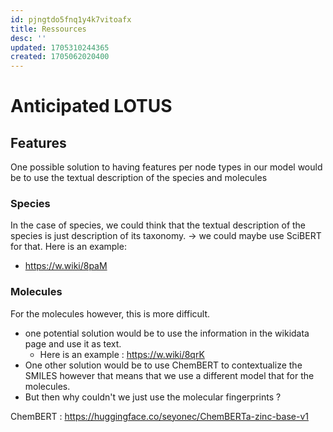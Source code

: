 ```yaml
---
id: pjngtdo5fnq1y4k7vitoafx
title: Ressources
desc: ''
updated: 1705310244365
created: 1705062020400
---
```


# Anticipated LOTUS

## Features 
One possible solution to having features per node types in our model would be to use the textual description of the species and molecules

### Species
In the case of species, we could think that the textual description of the species is just description of its taxonomy. $\rightarrow$ we could maybe use SciBERT for that. 
Here is an example:
* https://w.wiki/8paM


### Molecules
For the molecules however, this is more difficult. 
* one potential solution would be to use the information in the wikidata page and use it as text. 
  * Here is an example : https://w.wiki/8qrK
* One other solution would be to use ChemBERT to contextualize the SMILES however that means that we use a different model that for the molecules. 
* But then why couldn't we just use the molecular fingerprints ?

ChemBERT : https://huggingface.co/seyonec/ChemBERTa-zinc-base-v1

